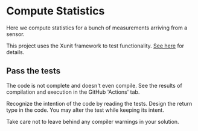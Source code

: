 # Compute Statistics

Here we compute statistics for a bunch of measurements arriving from a sensor.

This project uses the Xunit framework to test functionality.
[See here](https://docs.microsoft.com/en-us/dotnet/core/testing/unit-testing-with-dotnet-test)
for details.

## Pass the tests

The code is not complete and doesn't even compile.
See the results of compilation and execution in the GitHub 'Actions' tab.

Recognize the intention of the code by reading the tests.
Design the return type in the code.
You may alter the test while keeping its intent.

Take care not to leave behind any compiler warnings in your solution.
